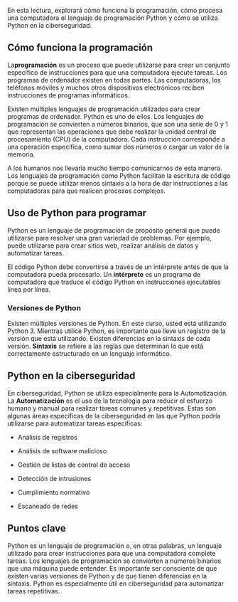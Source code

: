 
En esta lectura, explorará cómo funciona la programación, cómo procesa una computadora el lenguaje de programación Python y cómo se utiliza Python en la ciberseguridad.

## Cómo funciona la programación

La**programación** es un proceso que puede utilizarse para crear un conjunto específico de instrucciones para que una computadora ejecute tareas. Los programas de ordenador existen en todas partes. Las computadoras, los teléfonos móviles y muchos otros dispositivos electrónicos reciben instrucciones de programas informáticos.

Existen múltiples lenguajes de programación utilizados para crear programas de ordenador. Python es uno de ellos. Los lenguajes de programación se convierten a números binarios, que son una serie de 0 y 1 que representan las operaciones que debe realizar la unidad central de procesamiento (CPU) de la computadora. Cada instrucción corresponde a una operación específica, como sumar dos números o cargar un valor de la memoria.

A los humanos nos llevaría mucho tiempo comunicarnos de esta manera. Los lenguajes de programación como Python facilitan la escritura de código porque se puede utilizar menos sintaxis a la hora de dar instrucciones a las computadoras para que realicen procesos complejos.

## Uso de Python para programar

Python es un lenguaje de programación de propósito general que puede utilizarse para resolver una gran variedad de problemas. Por ejemplo, puede utilizarse para crear sitios web, realizar análisis de datos y automatizar tareas.

El código Python debe convertirse a través de un intérprete antes de que la computadora pueda procesarlo. Un **intérprete** es un programa de computadora que traduce el código Python en instrucciones ejecutables línea por línea.

### **Versiones de Python**

Existen múltiples versiones de Python. En este curso, usted está utilizando Python 3. Mientras utilice Python, es importante que lleve un registro de la versión que está utilizando. Existen diferencias en la sintaxis de cada versión. **Sintaxis** se refiere a las reglas que determinan lo que está correctamente estructurado en un lenguaje informático.

## Python en la ciberseguridad

En ciberseguridad, Python se utiliza especialmente para la Automatización. La **Automatización** es el uso de la tecnología para reducir el esfuerzo humano y manual para realizar tareas comunes y repetitivas. Estas son algunas áreas específicas de la ciberseguridad en las que Python podría utilizarse para automatizar tareas específicas:

- Análisis de registros
    
- Análisis de software malicioso
    
- Gestión de listas de control de acceso
    
- Detección de intrusiones
    
- Cumplimiento normativo
    
- Escaneado de redes
    

## Puntos clave

Python es un lenguaje de programación o, en otras palabras, un lenguaje utilizado para crear instrucciones para que una computadora complete tareas. Los lenguajes de programación se convierten a números binarios que una máquina puede entender. Es importante ser consciente de que existen varias versiones de Python y de que tienen diferencias en la sintaxis. Python es especialmente útil en ciberseguridad para automatizar tareas repetitivas.